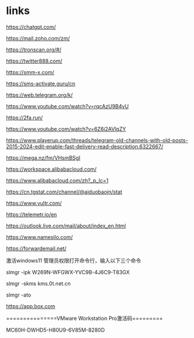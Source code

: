 # links
https://chatgpt.com/

https://mail.zoho.com/zm/

https://tronscan.org/#/

https://twitter888.com/

https://smm-x.com/

https://sms-activate.guru/cn

https://web.telegram.org/k/

https://www.youtube.com/watch?v=rqcAzU9B4vU

https://2fa.run/

https://www.youtube.com/watch?v=6Z6i2AVlqZY

https://www.playerup.com/threads/telegram-old-channels-with-old-posts-2015-2024-edit-enable-fast-delivery-read-description.6322667/

https://mega.nz/fm/VHsmBSgI

https://workspace.alibabacloud.com/

https://www.alibabacloud.com/zh?_p_lc=1

https://cn.tgstat.com/channel/@aiduobaojn/stat

https://www.vultr.com/

https://telemetr.io/en

https://outlook.live.com/mail/about/index_en.html

https://www.namesilo.com/

https://forwardemail.net/

激活windows11 管理员权限打开命令行，输入以下三个命令

slmgr -ipk W269N-WFGWX-YVC9B-4J6C9-T83GX

slmgr -skms kms.0t.net.cn

slmgr -ato

https://app.box.com

===============VMware Workstation Pro激活码=========

MC60H-DWHD5-H80U9-6V85M-8280D
